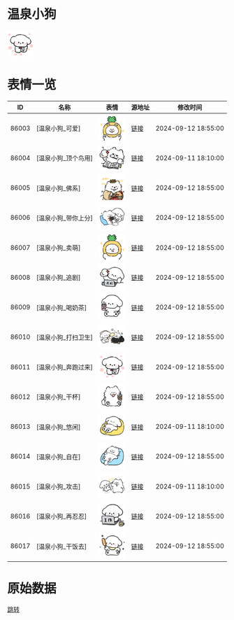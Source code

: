 # 温泉小狗

<img src="./cover.png" height="60" alt="cover" />

# 表情一览

|ID|名称|表情|源地址|修改时间|
|----|----|----|----|----|
|86003|[温泉小狗_可爱]|<img src="./pic/086003_%5B温泉小狗_可爱%5D.png" height="60" alt="可爱"/>|[链接](https://i0.hdslb.com/bfs/garb/b48678798163539c982e9f0f962c55285f419392.png)|2024-09-12 18:55:00|
|86004|[温泉小狗_顶个鸟用]|<img src="./pic/086004_%5B温泉小狗_顶个鸟用%5D.png" height="60" alt="顶个鸟用"/>|[链接](https://i0.hdslb.com/bfs/garb/c9e6e61428bdc8fc84631fb4e9e667a839e67d1f.png)|2024-09-11 18:10:00|
|86005|[温泉小狗_佛系]|<img src="./pic/086005_%5B温泉小狗_佛系%5D.png" height="60" alt="佛系"/>|[链接](https://i0.hdslb.com/bfs/garb/5ef9d14e82cd6123e5c1f51ee55294ff247feab8.png)|2024-09-12 18:55:00|
|86006|[温泉小狗_带你上分]|<img src="./pic/086006_%5B温泉小狗_带你上分%5D.png" height="60" alt="带你上分"/>|[链接](https://i0.hdslb.com/bfs/garb/accef632c0723dae508f9651593788bcb7e83cd4.png)|2024-09-12 18:55:00|
|86007|[温泉小狗_卖萌]|<img src="./pic/086007_%5B温泉小狗_卖萌%5D.png" height="60" alt="卖萌"/>|[链接](https://i0.hdslb.com/bfs/garb/37e971d226907d0c4a5e0144e083aad8c9376785.png)|2024-09-12 18:55:00|
|86008|[温泉小狗_追剧]|<img src="./pic/086008_%5B温泉小狗_追剧%5D.png" height="60" alt="追剧"/>|[链接](https://i0.hdslb.com/bfs/garb/23c8ab74a7eb158c1ab7fea7f3a9670417aee4ad.png)|2024-09-12 18:55:00|
|86009|[温泉小狗_喝奶茶]|<img src="./pic/086009_%5B温泉小狗_喝奶茶%5D.png" height="60" alt="喝奶茶"/>|[链接](https://i0.hdslb.com/bfs/garb/acc3e146426d542e14e5449ec0c28fcbf9e905e8.png)|2024-09-12 18:55:00|
|86010|[温泉小狗_打扫卫生]|<img src="./pic/086010_%5B温泉小狗_打扫卫生%5D.png" height="60" alt="打扫卫生"/>|[链接](https://i0.hdslb.com/bfs/garb/526c3b99c01d324625a2e2f97e27563c56ee195d.png)|2024-09-12 18:55:00|
|86011|[温泉小狗_奔跑过来]|<img src="./pic/086011_%5B温泉小狗_奔跑过来%5D.png" height="60" alt="奔跑过来"/>|[链接](https://i0.hdslb.com/bfs/garb/7bc23eeeac97b23cc1fab9451b3e62ac1a346100.png)|2024-09-12 18:55:00|
|86012|[温泉小狗_干杯]|<img src="./pic/086012_%5B温泉小狗_干杯%5D.png" height="60" alt="干杯"/>|[链接](https://i0.hdslb.com/bfs/garb/c7a2a7f5d5e0f1b7a1804bb1aa9cb8696e69c17d.png)|2024-09-12 18:55:00|
|86013|[温泉小狗_悠闲]|<img src="./pic/086013_%5B温泉小狗_悠闲%5D.png" height="60" alt="悠闲"/>|[链接](https://i0.hdslb.com/bfs/garb/cb700a3c677952cdd6ace7a3a967a86a7ec4cca3.png)|2024-09-11 18:10:00|
|86014|[温泉小狗_自在]|<img src="./pic/086014_%5B温泉小狗_自在%5D.png" height="60" alt="自在"/>|[链接](https://i0.hdslb.com/bfs/garb/778905dbca95605c49b24d0cdfabcccc9058bf91.png)|2024-09-12 18:55:00|
|86015|[温泉小狗_攻击]|<img src="./pic/086015_%5B温泉小狗_攻击%5D.png" height="60" alt="攻击"/>|[链接](https://i0.hdslb.com/bfs/garb/459e08ddf95277442690dea46b3985b268b0e705.png)|2024-09-11 18:10:00|
|86016|[温泉小狗_再忍忍]|<img src="./pic/086016_%5B温泉小狗_再忍忍%5D.png" height="60" alt="再忍忍"/>|[链接](https://i0.hdslb.com/bfs/garb/964beaad0212241855bdb656712483b620f60159.png)|2024-09-12 18:55:00|
|86017|[温泉小狗_干饭去]|<img src="./pic/086017_%5B温泉小狗_干饭去%5D.png" height="60" alt="干饭去"/>|[链接](https://i0.hdslb.com/bfs/garb/b9c8cefd4b23c376bf6a0d994f1a2613f4ab51d5.png)|2024-09-12 18:55:00|

# 原始数据

[跳转](./raw.json)

